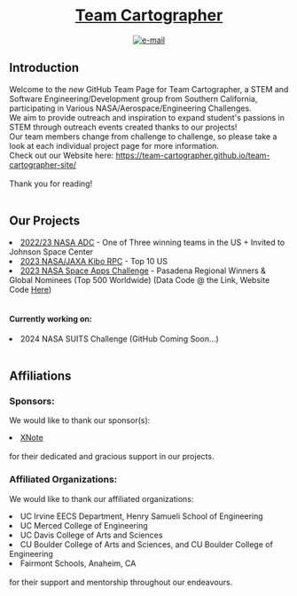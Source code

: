 <div align=center> 
<h1><b><a href="https://team-cartographer.github.io/team-cartographer-site/">Team Cartographer</a></b></h1>
  <p align=center>
    <a href="mailto:teamcartographer@gmail.com"><img src="https://img.shields.io/badge/contact-teamcartographer@gmail.com-E1306C" alt="e-mail"></a>
</div>

## Introduction
Welcome to the *new* GitHub Team Page for Team Cartographer, a STEM and Software Engineering/Development group from Southern California, participating in Various NASA/Aerospace/Engineering Challenges. <br>
We aim to provide outreach and inspiration to expand student's passions in STEM through outreach events created thanks to our projects! <br>
Our team members change from challenge to challenge, so please take a look at each individual project page for more information.<br>
Check out our Website here: https://team-cartographer.github.io/team-cartographer-site/<br><br>
Thank you for reading!
<br><br>

## Our Projects
<li> <a href="https://github.com/Team-Cartographer/cartographerADC23">2022/23 NASA ADC</a> - One of Three winning teams in the US + Invited to Johnson Space Center</li>
<li> <a href="https://github.com/Team-Cartographer/Kibo-RPC">2023 NASA/JAXA Kibo RPC</a> - Top 10 US </li>
<li> <a href=https://github.com/Team-Cartographer/Space-Apps-2023-Data>2023 NASA Space Apps Challenge</a> - Pasadena Regional Winners & Global Nominees (Top 500 Worldwide) (Data Code @ the Link, Website Code <a href="https://github.com/SuleymanEfe/space-apps-website">Here</a>)</li><br>

#### Currently working on: 
<li>2024 NASA SUITS Challenge (GitHub Coming Soon...) </li><br>


## Affiliations

### Sponsors:
We would like to thank our sponsor(s): 
<li><a href="https://www.kickstarter.com/projects/xnote/xnote-chatgpt-powered-smart-notebook?ref=7il62y">XNote</a></li><br>
for their dedicated and gracious support in our projects.<br>

### Affiliated Organizations:
We would like to thank our affiliated organizations: 
<li>UC Irvine EECS Department, Henry Samueli School of Engineering</li>
<li>UC Merced College of Engineering</li>
<li>UC Davis College of Arts and Sciences</li>
<li>CU Boulder College of Arts and Sciences, and CU Boulder College of Engineering</li>
<li>Fairmont Schools, Anaheim, CA</li><br>
for their support and mentorship throughout our endeavours. <br>
